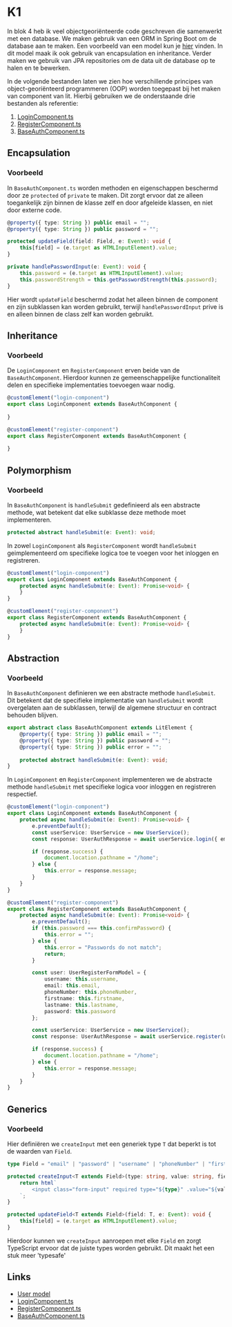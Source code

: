 # K1
In blok 4 heb ik veel objectgeoriënteerde code geschreven die samenwerkt met een database. We maken gebruik van een ORM in Spring Boot om de database aan te maken. Een voorbeeld van een model kun je [hier](https://gitlab.fdmci.hva.nl/propedeuse-hbo-ict/onderwijs/2023-2024/out-b-se-bim/blok-4/caaruujuuwoo65/-/blob/feature/frontend-authentication/project/backend/src/main/java/caaruujuuwoo65/backend/model/User.java?ref_type=heads) vinden. In dit model maak ik ook gebruik van encapsulation en inheritance. Verder maken we gebruik van JPA repositories om de data uit de database op te halen en te bewerken.

In de volgende bestanden laten we zien hoe verschillende principes van object-georiënteerd programmeren (OOP) worden toegepast bij het maken van component van lit. Hierbij gebruiken we de onderstaande drie bestanden als referentie:

1. [LoginComponent.ts](https://gitlab.fdmci.hva.nl/propedeuse-hbo-ict/onderwijs/2023-2024/out-b-se-bim/blok-4/caaruujuuwoo65/-/blob/feature/frontend-authentication/project/frontend/src/components/views/loginPage/loginComponent.ts?ref_type=heads)
2. [RegisterComponent.ts](https://gitlab.fdmci.hva.nl/propedeuse-hbo-ict/onderwijs/2023-2024/out-b-se-bim/blok-4/caaruujuuwoo65/-/blob/feature/frontend-authentication/project/frontend/src/components/views/registerPage/RegisterComponent.ts?ref_type=heads)
3. [BaseAuthComponent.ts](https://gitlab.fdmci.hva.nl/propedeuse-hbo-ict/onderwijs/2023-2024/out-b-se-bim/blok-4/caaruujuuwoo65/-/blob/feature/frontend-authentication/project/frontend/src/components/BaseAuthComponent.ts?ref_type=heads)

## Encapsulation
### Voorbeeld

In `BaseAuthComponent.ts` worden methoden en eigenschappen beschermd door ze `protected` of `private` te maken. Dit zorgt ervoor dat ze alleen toegankelijk zijn binnen de klasse zelf en door afgeleide klassen, en niet door externe code.

```typescript
@property({ type: String }) public email = "";
@property({ type: String }) public password = "";

protected updateField(field: Field, e: Event): void {
    this[field] = (e.target as HTMLInputElement).value;
}

private handlePasswordInput(e: Event): void {
    this.password = (e.target as HTMLInputElement).value;
    this.passwordStrength = this.getPasswordStrength(this.password);
}
```

Hier wordt `updateField` beschermd zodat het alleen binnen de component en zijn subklassen kan worden gebruikt, terwijl `handlePasswordInput` prive is en alleen binnen de class zelf kan worden gebruikt.

## Inheritance
### Voorbeeld

De `LoginComponent` en `RegisterComponent` erven beide van de `BaseAuthComponent`. Hierdoor kunnen ze gemeenschappelijke functionaliteit delen en specifieke implementaties toevoegen waar nodig.

```typescript
@customElement("login-component")
export class LoginComponent extends BaseAuthComponent {
    
}

@customElement("register-component")
export class RegisterComponent extends BaseAuthComponent {
    
}
```

## Polymorphism
### Voorbeeld

In `BaseAuthComponent` is `handleSubmit` gedefinieerd als een abstracte methode, wat betekent dat elke subklasse deze methode moet implementeren.

```typescript
protected abstract handleSubmit(e: Event): void;
```

In zowel `LoginComponent` als `RegisterComponent` wordt `handleSubmit` geimplementeerd om specifieke logica toe te voegen voor het inloggen en registreren.

```typescript
@customElement("login-component")
export class LoginComponent extends BaseAuthComponent {
    protected async handleSubmit(e: Event): Promise<void> {
    }
}

@customElement("register-component")
export class RegisterComponent extends BaseAuthComponent {
    protected async handleSubmit(e: Event): Promise<void> {
    }
}
```

## Abstraction
### Voorbeeld

In `BaseAuthComponent` definieren we een abstracte methode `handleSubmit`. Dit betekent dat de specifieke implementatie van `handleSubmit` wordt overgelaten aan de subklassen, terwijl de algemene structuur en contract behouden blijven.

```typescript
export abstract class BaseAuthComponent extends LitElement {
    @property({ type: String }) public email = "";
    @property({ type: String }) public password = "";
    @property({ type: String }) public error = "";
    
    protected abstract handleSubmit(e: Event): void;
}
```

In `LoginComponent` en `RegisterComponent` implementeren we de abstracte methode `handleSubmit` met specifieke logica voor inloggen en registreren respectief.

```typescript
@customElement("login-component")
export class LoginComponent extends BaseAuthComponent {
    protected async handleSubmit(e: Event): Promise<void> {
        e.preventDefault();
        const userService: UserService = new UserService();
        const response: UserAuthResponse = await userService.login({ email: this.email, password: this.password });

        if (response.success) {
            document.location.pathname = "/home";
        } else {
            this.error = response.message;
        }
    }
}

@customElement("register-component")
export class RegisterComponent extends BaseAuthComponent {
    protected async handleSubmit(e: Event): Promise<void> {
        e.preventDefault();
        if (this.password === this.confirmPassword) {
            this.error = "";
        } else {
            this.error = "Passwords do not match";
            return;
        }

        const user: UserRegisterFormModel = {
            username: this.username,
            email: this.email,
            phoneNumber: this.phoneNumber,
            firstname: this.firstname,
            lastname: this.lastname,
            password: this.password
        };

        const userService: UserService = new UserService();
        const response: UserAuthResponse = await userService.register(user);

        if (response.success) {
            document.location.pathname = "/home";
        } else {
            this.error = response.message;
        }
    }
}
```

## Generics
### Voorbeeld

Hier definiëren we `createInput` met een generiek type `T` dat beperkt is tot de waarden van `Field`.

```typescript
type Field = "email" | "password" | "username" | "phoneNumber" | "firstname" | "lastname" | "confirmPassword";

protected createInput<T extends Field>(type: string, value: string, field: T, placeholder: string): TemplateResult {
    return html`
        <input class="form-input" required type="${type}" .value="${value}" @input="${(e: Event): void => this.updateField(field, e)}" placeholder="${placeholder}">
    `;
}

protected updateField<T extends Field>(field: T, e: Event): void {
    this[field] = (e.target as HTMLInputElement).value;
}
```

Hierdoor kunnen we `createInput` aanroepen met elke `Field` en zorgt TypeScript ervoor dat de juiste types worden gebruikt. Dit maakt het een stuk meer 'typesafe'

## Links
- [User model](https://gitlab.fdmci.hva.nl/propedeuse-hbo-ict/onderwijs/2023-2024/out-b-se-bim/blok-4/caaruujuuwoo65/-/blob/feature/frontend-authentication/project/backend/src/main/java/caaruujuuwoo65/backend/model/User.java?ref_type=heads)
- [LoginComponent.ts](https://gitlab.fdmci.hva.nl/propedeuse-hbo-ict/onderwijs/2023-2024/out-b-se-bim/blok-4/caaruujuuwoo65/-/blob/feature/frontend-authentication/project/frontend/src/components/views/loginPage/loginComponent.ts?ref_type=heads)
- [RegisterComponent.ts](https://gitlab.fdmci.hva.nl/propedeuse-hbo-ict/onderwijs/2023-2024/out-b-se-bim/blok-4/caaruujuuwoo65/-/blob/feature/frontend-authentication/project/frontend/src/components/views/registerPage/RegisterComponent.ts?ref_type=heads)
- [BaseAuthComponent.ts](https://gitlab.fdmci.hva.nl/propedeuse-hbo-ict/onderwijs/2023-2024/out-b-se-bim/blok-4/caaruujuuwoo65/-/blob/feature/frontend-authentication/project/frontend/src/components/BaseAuthComponent.ts?ref_type=heads)
